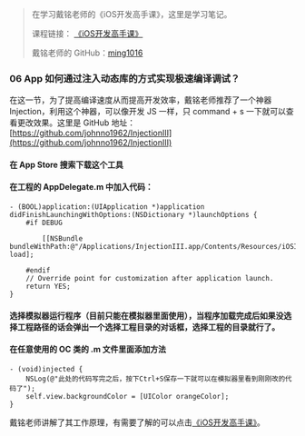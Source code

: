 > 在学习戴铭老师的《iOS开发高手课》，这里是学习笔记。
> 
> 课程链接： [《iOS开发高手课》](https://time.geekbang.org/column/intro/161?code=PbktFs%2Fw7EHB9TJpCcw1bc9KoCR%2FYLnpUmqrB0uOruk%3D)
> 
> 戴铭老师的 GitHub：[ming1016](https://github.com/ming1016)

### 06 App 如何通过注入动态库的方式实现极速编译调试？

在这一节，为了提高编译速度从而提高开发效率，戴铭老师推荐了一个神器 Injection，利用这个神器，可以像开发 JS 一样，只 command + s 一下就可以查看更改效果。这里是 GitHub 地址：[https://github.com/johnno1962/InjectionIII](https://github.com/johnno1962/InjectionIII)


#### 在 App Store 搜索下载这个工具

#### 在工程的 AppDelegate.m 中加入代码：

```
- (BOOL)application:(UIApplication *)application didFinishLaunchingWithOptions:(NSDictionary *)launchOptions {
    #if DEBUG
        
        [[NSBundle bundleWithPath:@"/Applications/InjectionIII.app/Contents/Resources/iOSInjection.bundle"] load];
        
    #endif
    // Override point for customization after application launch.
    return YES;
}
```

#### 选择模拟器运行程序（目前只能在模拟器里面使用），当程序加载完成后如果没选择工程路径的话会弹出一个选择工程目录的对话框，选择工程的目录就行了。

#### 在任意使用的 OC 类的 .m 文件里面添加方法

```
- (void)injected {
	NSLog(@"此处的代码写完之后，按下Ctrl+S保存一下就可以在模拟器里看到刚刚改的代码了");
    self.view.backgroundColor = [UIColor orangeColor];
}
```


戴铭老师讲解了其工作原理，有需要了解的可以点击[《iOS开发高手课》](https://time.geekbang.org/column/intro/161?code=PbktFs%2Fw7EHB9TJpCcw1bc9KoCR%2FYLnpUmqrB0uOruk%3D)。